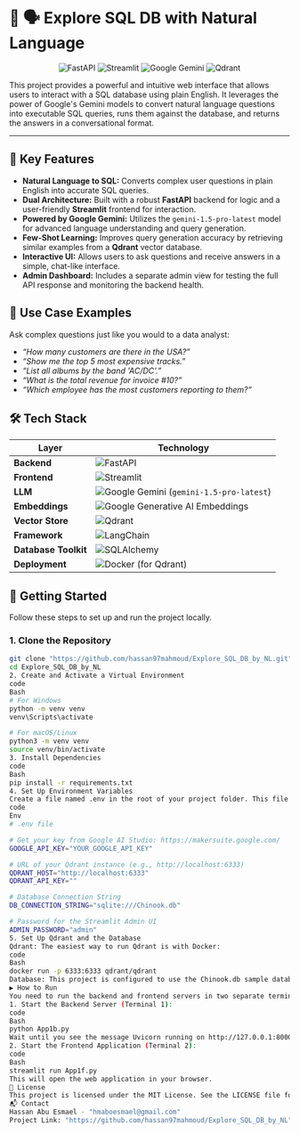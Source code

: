 # 📄 🗣️ Explore SQL DB with Natural Language

<div align="center">

![FastAPI](https://img.shields.io/badge/FastAPI-005571?style=for-the-badge&logo=fastapi)
![Streamlit](https://img.shields.io/badge/Streamlit-FF4B4B?style=for-the-badge&logo=streamlit&logoColor=white)
![Google Gemini](https://img.shields.io/badge/Google%20Gemini-8E75B9?style=for-the-badge&logo=google&logoColor=white)
![Qdrant](https://img.shields.io/badge/Qdrant-AC1431?style=for-the-badge&logo=qdrant&logoColor=white)

</div>

This project provides a powerful and intuitive web interface that allows users to interact with a SQL database using plain English. It leverages the power of Google's Gemini models to convert natural language questions into executable SQL queries, runs them against the database, and returns the answers in a conversational format.

---

## 🚀 Key Features

-   **Natural Language to SQL:** Converts complex user questions in plain English into accurate SQL queries.
-   **Dual Architecture:** Built with a robust **FastAPI** backend for logic and a user-friendly **Streamlit** frontend for interaction.
-   **Powered by Google Gemini:** Utilizes the `gemini-1.5-pro-latest` model for advanced language understanding and query generation.
-   **Few-Shot Learning:** Improves query generation accuracy by retrieving similar examples from a **Qdrant** vector database.
-   **Interactive UI:** Allows users to ask questions and receive answers in a simple, chat-like interface.
-   **Admin Dashboard:** Includes a separate admin view for testing the full API response and monitoring the backend health.

## 🧠 Use Case Examples

Ask complex questions just like you would to a data analyst:

-   *“How many customers are there in the USA?”*
-   *“Show me the top 5 most expensive tracks.”*
-   *“List all albums by the band 'AC/DC'.”*
-   *“What is the total revenue for invoice #10?”*
-   *“Which employee has the most customers reporting to them?”*

## 🛠️ Tech Stack

| Layer                | Technology                                                                                                                                                                                          |
| -------------------- | --------------------------------------------------------------------------------------------------------------------------------------------------------------------------------------------------- |
| **Backend**          | ![FastAPI](https://img.shields.io/badge/FastAPI-005571?style=for-the-badge&logo=fastapi)                                                                                                             |
| **Frontend**         | ![Streamlit](https://img.shields.io/badge/Streamlit-FF4B4B?style=for-the-badge&logo=streamlit&logoColor=white)                                                                                       |
| **LLM**              | ![Google Gemini](https://img.shields.io/badge/Google%20Gemini-8E75B9?style=for-the-badge&logo=google&logoColor=white) (`gemini-1.5-pro-latest`)                                                     |
| **Embeddings**       | ![Google Generative AI Embeddings](https://img.shields.io/badge/Google%20Embeddings-4285F4?style=for-the-badge&logo=google&logoColor=white)                                                          |
| **Vector Store**     | ![Qdrant](https://img.shields.io/badge/Qdrant-AC1431?style=for-the-badge&logo=qdrant&logoColor=white)                                                                                                 |
| **Framework**        | ![LangChain](https://img.shields.io/badge/LangChain-008653?style=for-the-badge&logo=langchain&logoColor=white)                                                                                       |
| **Database Toolkit** | ![SQLAlchemy](https://img.shields.io/badge/SQLAlchemy-D71F00?style=for-the-badge&logo=sqlalchemy&logoColor=white)                                                                                     |
| **Deployment**       | ![Docker](https://img.shields.io/badge/docker-%230db7ed.svg?style=for-the-badge&logo=docker&logoColor=white) (for Qdrant)                                                                             |

## 📁 Getting Started

Follow these steps to set up and run the project locally.

### 1. Clone the Repository
```bash
git clone "https://github.com/hassan97mahmoud/Explore_SQL_DB_by_NL.git"
cd Explore_SQL_DB_by_NL
2. Create and Activate a Virtual Environment
code
Bash
# For Windows
python -m venv venv
venv\Scripts\activate

# For macOS/Linux
python3 -m venv venv
source venv/bin/activate
3. Install Dependencies
code
Bash
pip install -r requirements.txt
4. Set Up Environment Variables
Create a file named .env in the root of your project folder. This file stores your secret credentials and is ignored by Git.
code
Env
# .env file

# Get your key from Google AI Studio: https://makersuite.google.com/
GOOGLE_API_KEY="YOUR_GOOGLE_API_KEY"

# URL of your Qdrant instance (e.g., http://localhost:6333)
QDRANT_HOST="http://localhost:6333"
QDRANT_API_KEY=""

# Database Connection String
DB_CONNECTION_STRING="sqlite:///Chinook.db"

# Password for the Streamlit Admin UI
ADMIN_PASSWORD="admin"
5. Set Up Qdrant and the Database
Qdrant: The easiest way to run Qdrant is with Docker:
code
Bash
docker run -p 6333:6333 qdrant/qdrant
Database: This project is configured to use the Chinook.db sample database. Make sure this file is in your project directory.
▶️ How to Run
You need to run the backend and frontend servers in two separate terminals.
1. Start the Backend Server (Terminal 1):
code
Bash
python App1b.py
Wait until you see the message Uvicorn running on http://127.0.0.1:8000.
2. Start the Frontend Application (Terminal 2):
code
Bash
streamlit run App1f.py
This will open the web application in your browser.
📄 License
This project is licensed under the MIT License. See the LICENSE file for more details.
📬 Contact
Hassan Abu Esmael - "hmaboesmael@gmail.com"
Project Link: "https://github.com/hassan97mahmoud/Explore_SQL_DB_by_NL"
